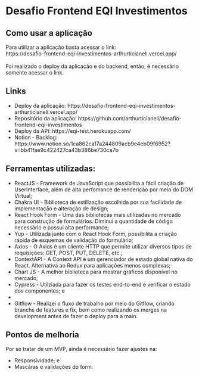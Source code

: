 <h1>Desafio Frontend EQI Investimentos</h1>

<h2>Como usar a aplicação</h2>

<p>Para utilizar a aplicação basta acessar o link:</br>
https://desafio-frontend-eqi-investimentos-arthurticianeli.vercel.app/</br>
</br>
Foi realizado o deploy da aplicação e do backend, então, é necessário somente acessar o link.
</p>

<h2>Links</h2>
<ul>
  <li>Deploy da aplicação: https://desafio-frontend-eqi-investimentos-arthurticianeli.vercel.app/</li>
  <li>Repositório da aplicação: https://github.com/arthurticianeli/desafio-frontend-eqi-investimentos</li>
  <li>Deploy da API: https://eqi-test.herokuapp.com/</li>
  <li>Notion - Backlog: https://www.notion.so/1ca862ca17a244809acb9e4eb09f6952?v=bb41fae9c422427ca43b386be730ca7b</li>
</ul>

<h2>Ferramentas utilizadas:</h2>
<ul>
  <li>ReactJS - Framework de JavaScript que possibilita a fácil criação de UserInterface, além de alta perfomance de renderição por meio do DOM Virtual;</li>
  <li>Chakra UI - Biblioteca de estilização escolhida por sua facilidade de implementação e alteração de design;</li>
  <li>React Hook Form - Uma das bibliotecas mais utilizadas no mercado para construção de formulários. Diminui a quantidade de código necessário e possui alta performance;</li>
  <li>Yup - Utilizada junto com o React Hook Form, possibilita a criação rápida de esquemas de validação do formulário;</li>
   <li>Axios - O Axios é um cliente HTTP que permite utilizar diversos tipos de requisições: GET, POST, PUT, DELETE, etc.;</li>
   <li> ContextAPI - A Context API é um gerenciador de estado global nativa do React. Alternativa ao Redux para aplicações menos complexas;</li>
  <li> Chart JS - A melhor biblioteca para mostrar gráficos disponível no mercado;</li>
  <li> Cypress - Utilziada para fazer os testes end-to-end e verificar o estado dos componentes; e<li>
  <li> Gitflow - Realizei o fluxo de trabalho por meio do Gitflow, criando branchs de features e fix, bem como realizando os merges na development antes de fazer o deploy para a main.</li>
</ul>

<h2>Pontos de melhoria</h2>

<p>Por se tratar de um MVP, ainda é necessário fazer ajustes na:</p>
<ul>
  <li>Responsividade; e</li>
  <li>Mascáras e validações do form.</li>
</ul>

